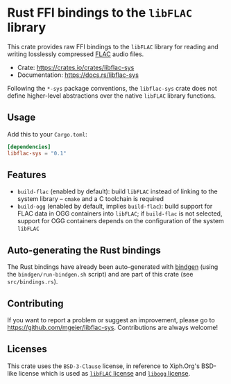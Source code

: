 Rust FFI bindings to the `libFLAC` library
==========================================

This crate provides raw FFI bindings to the `libFLAC` library for reading and
writing losslessly compressed [FLAC] audio files.

[FLAC]: https://xiph.org/flac/

* Crate: https://crates.io/crates/libflac-sys
* Documentation: https://docs.rs/libflac-sys

Following the `*-sys` package conventions,
the `libflac-sys` crate does not define higher-level abstractions over
the native `libFLAC` library functions.


Usage
-----

Add this to your `Cargo.toml`:

```toml
[dependencies]
libflac-sys = "0.1"
```


Features
--------

* `build-flac` (enabled by default): build `libFLAC` instead of linking
   to the system library – `cmake` and a C toolchain is required
* `build-ogg` (enabled by default, implies `build-flac`):
   build support for FLAC data in OGG containers into `libFLAC`;
   if `build-flac` is not selected, support for OGG containers
   depends on the configuration of the system `libFLAC`


Auto-generating the Rust bindings
---------------------------------

The Rust bindings have already been auto-generated with [bindgen]
(using the `bindgen/run-bindgen.sh` script) and are part of this crate
(see `src/bindings.rs`).

[bindgen]: https://crates.io/crates/bindgen


Contributing
------------

If you want to report a problem or suggest an improvement, please go to
<https://github.com/mgeier/libflac-sys>.
Contributions are always welcome!


Licenses
--------

This crate uses the `BSD-3-Clause` license, in reference to
Xiph.Org's BSD-like license which is used as
[`libFLAC` license](https://github.com/xiph/flac/blob/master/COPYING.Xiph) and
[`libogg` license](https://github.com/xiph/ogg/blob/master/COPYING).
